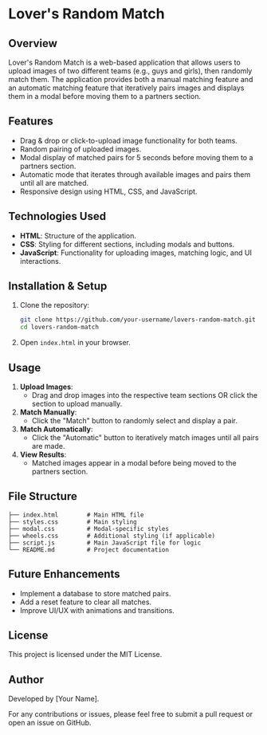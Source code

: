 # Lover's Random Match

## Overview
Lover's Random Match is a web-based application that allows users to upload images of two different teams (e.g., guys and girls), then randomly match them. The application provides both a manual matching feature and an automatic matching feature that iteratively pairs images and displays them in a modal before moving them to a partners section.

## Features
- Drag & drop or click-to-upload image functionality for both teams.
- Random pairing of uploaded images.
- Modal display of matched pairs for 5 seconds before moving them to a partners section.
- Automatic mode that iterates through available images and pairs them until all are matched.
- Responsive design using HTML, CSS, and JavaScript.

## Technologies Used
- **HTML**: Structure of the application.
- **CSS**: Styling for different sections, including modals and buttons.
- **JavaScript**: Functionality for uploading images, matching logic, and UI interactions.

## Installation & Setup
1. Clone the repository:
   ```bash
   git clone https://github.com/your-username/lovers-random-match.git
   cd lovers-random-match
   ```
2. Open `index.html` in your browser.

## Usage
1. **Upload Images**:
   - Drag and drop images into the respective team sections OR click the section to upload manually.
2. **Match Manually**:
   - Click the "Match" button to randomly select and display a pair.
3. **Match Automatically**:
   - Click the "Automatic" button to iteratively match images until all pairs are made.
4. **View Results**:
   - Matched images appear in a modal before being moved to the partners section.

## File Structure
```
├── index.html        # Main HTML file
├── styles.css        # Main styling
├── modal.css         # Modal-specific styles
├── wheels.css        # Additional styling (if applicable)
├── script.js         # Main JavaScript file for logic
└── README.md         # Project documentation
```

## Future Enhancements
- Implement a database to store matched pairs.
- Add a reset feature to clear all matches.
- Improve UI/UX with animations and transitions.

## License
This project is licensed under the MIT License.

## Author
Developed by [Your Name].

For any contributions or issues, please feel free to submit a pull request or open an issue on GitHub.


